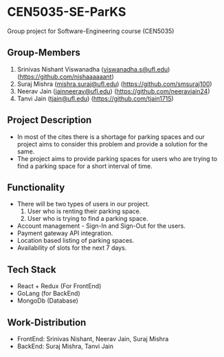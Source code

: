 # CEN5035-SE-ParKS

Group project for Software-Engineering course (CEN5035)

## Group-Members

1. Srinivas Nishant Viswanadha (viswanadha.s@ufl.edu) (<https://github.com/nishaaaaaant>)
2. Suraj Mishra (mishra.suraj@ufl.edu) (<https://github.com/smsuraj100>)
3. Neerav Jain (jainneerav@ufl.edu) (<https://github.com/neeravjain24>)
4. Tanvi Jain (tjain@ufl.edu) (<https://github.com/tjain1715>)

## Project Description

- In most of the cites there is a shortage for parking spaces and our project aims to consider this problem and provide a solution for the same.
- The project aims to provide parking spaces for users who are trying to find a parking space for a short interval of time.

## Functionality

- There will be two types of users in our project.
    1. User who is renting their parking space.
    2. User who is trying to find a parking space.
- Account management - Sign-In and Sign-Out for the users.
- Payment gateway API integration.
- Location based listing of parking spaces.
- Availability of slots for the next 7 days.

## Tech Stack

- React + Redux (For FrontEnd)
- GoLang (for BackEnd)
- MongoDb (Database)

## Work-Distribution

- FrontEnd: Srinivas Nishant, Neerav Jain, Suraj Mishra
- BackEnd: Suraj Mishra, Tanvi Jain
